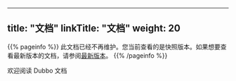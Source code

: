 
---
title: "文档"
linkTitle: "文档"
weight: 20
---

{{% pageinfo %}} 此文档已经不再维护。您当前查看的是快照版本。如果想要查看最新版本的文档，请参阅[最新版本](../overview/)。
{{% /pageinfo %}}

欢迎阅读 Dubbo 文档


